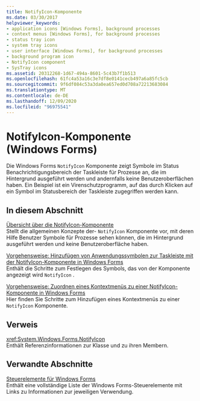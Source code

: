 ```yaml
---
title: NotifyIcon-Komponente
ms.date: 03/30/2017
helpviewer_keywords:
- application icons [Windows Forms], background processes
- context menus [Windows Forms], for background processes
- status tray icon
- system tray icons
- user interface [Windows Forms], for background processes
- background program icon
- NotifyIcon component
- SysTray icons
ms.assetid: 20312268-1d67-494a-8601-5c43b7f1b513
ms.openlocfilehash: 61fc4a53a16c3e7df8e0141cecb497a6a85fc5cb
ms.sourcegitcommit: 9f6df084c53a3da0ea657ed0d708a72213683084
ms.translationtype: MT
ms.contentlocale: de-DE
ms.lasthandoff: 12/09/2020
ms.locfileid: "96975541"
---
```

# <a name="notifyicon-component-windows-forms"></a>NotifyIcon-Komponente (Windows Forms)
Die Windows Forms `NotifyIcon` Komponente zeigt Symbole im Status Benachrichtigungsbereich der Taskleiste für Prozesse an, die im Hintergrund ausgeführt werden und andernfalls keine Benutzeroberflächen haben. Ein Beispiel ist ein Virenschutzprogramm, auf das durch Klicken auf ein Symbol im Statusbereich der Taskleiste zugegriffen werden kann.  
  
## <a name="in-this-section"></a>In diesem Abschnitt  
 [Übersicht über die NotifyIcon-Komponente](notifyicon-component-overview-windows-forms.md)  
 Stellt die allgemeinen Konzepte der- `NotifyIcon` Komponente vor, mit deren Hilfe Benutzer Symbole für Prozesse sehen können, die im Hintergrund ausgeführt werden und keine Benutzeroberfläche haben.  
  
 [Vorgehensweise: Hinzufügen von Anwendungssymbolen zur Taskleiste mit der NotifyIcon-Komponente in Windows Forms](app-icons-to-the-taskbar-with-wf-notifyicon.md)  
 Enthält die Schritte zum Festlegen des Symbols, das von der Komponente angezeigt wird `NotifyIcon` .  
  
 [Vorgehensweise: Zuordnen eines Kontextmenüs zu einer NotifyIcon-Komponente in Windows Forms](how-to-associate-a-shortcut-menu-with-a-windows-forms-notifyicon-component.md)  
 Hier finden Sie Schritte zum Hinzufügen eines Kontextmenüs zu einer `NotifyIcon` Komponente.  
  
## <a name="reference"></a>Verweis  
 <xref:System.Windows.Forms.NotifyIcon>  
 Enthält Referenzinformationen zur Klasse und zu ihren Membern.  
  
## <a name="related-sections"></a>Verwandte Abschnitte  
 [Steuerelemente für Windows Forms](controls-to-use-on-windows-forms.md)  
 Enthält eine vollständige Liste der Windows Forms-Steuerelemente mit Links zu Informationen zur jeweiligen Verwendung.
